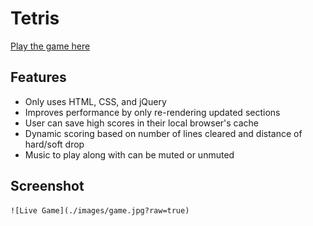 # Tetris

[Play the game here][live]

[live]: https://www.adam-reiter/Tetris.com

## Features

- Only uses HTML, CSS, and jQuery
- Improves performance by only re-rendering updated sections
- User can save high scores in their local browser's cache
- Dynamic scoring based on number of lines cleared and distance of hard/soft drop
- Music to play along with can be muted or unmuted


## Screenshot
    ![Live Game](./images/game.jpg?raw=true)
